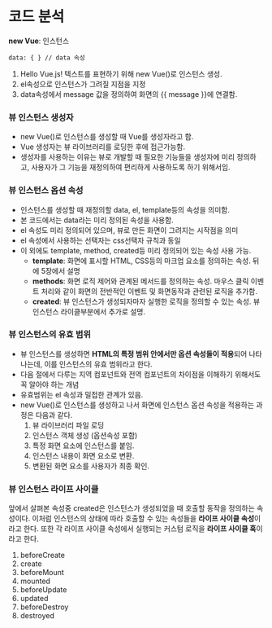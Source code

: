 # 코드 분석
**new Vue**: 인스턴스
```el: '#app' // el 속성
data: { } // data 속성
```
1. Hello Vue.js! 텍스트를 표현하기 위해 new Vue()로 인스턴스 생성.
2. el속성으로 인스턴스가 그려질 지점을 지정
3. data속성에서 message 값을 정의하여 화면의 {{ message }}에 연결함.

### 뷰 인스턴스 생성자
- new Vue()로 인스턴스를 생성할 때 Vue를 생성자라고 함.
- Vue 생성자는 뷰 라이브러리를 로딩한 후에 접근가능함.
- 생성자를 사용하는 이유는 뷰로 개발할 때 필요한 기능들을 생성자에 미리 정의하고, 사용자가 그 기능을 재정의하여 편리하게 사용하도록 하기 위해서임.

### 뷰 인스턴스 옵션 속성
- 인스턴스를 생성할 때 재정의할 data, el, template등의 속성을 의미함.
- 본 코드에서는 data라는 미리 정의된 속성을 사용함.
- el 속성도 미리 정의되어 있으며, 뷰로 만든 화면이 그려지는 시작점을 의미
- el 속성에서 사용하는 선택자는 css선택자 규칙과 동일
- 이 외에도 template, method, created등 미리 정의되어 있는 속성 사용 가능.
    - **template**: 화면에 표시할 HTML, CSS등의 마크업 요소를 정의하는 속성. 뒤에 5장에서 설명
    - **methods**: 화면 로직 제어와 관계된 메서드를 정의하는 속성. 마우스 클릭 이벤트 처리와 같이 화면의 전반적인 이벤트 및 화면동작과 관련된 로직을 추가함.
    - **created**: 뷰 인스턴스가 생성되자마자 실행한 로직을 정의할 수 있는 속성. 뷰 인스턴스 라이클부분에서 추가로 설명.

### 뷰 인스턴스의 유효 범위
- 뷰 인스턴스를 생성하면 **HTML의 특정 범위 안에서만 옵션 속성들이 적용**되어 나타나는데, 이를 인스턴스의 유효 범위라고 한다.
- 다음 절에서 다루는 지역 컴포넌트와 전역 컴포넌트의 차이점을 이해하기 위해서도 꼭 알아야 하는 개념
- 유효범위는 el 속성과 밀접한 관계가 있음.
- new Vue()로 인스턴스를 생성하고 나서 화면에 인스턴스 옵션 속성을 적용하는 과정은 다음과 같다.
    1. 뷰 라이브러리 파일 로딩
    2. 인스턴스 객체 생성 (옵션속성 포함)
    3. 특정 화면 요소에 인스턴스를 붙임.
    4. 인스턴스 내용이 화면 요소로 변환.
    5. 변환된 화면 요소를 사용자가 최종 확인.

### 뷰 인스턴스 라이프 사이클
앞에서 살펴본 속성중 created은 인스턴스가 생성되었을 때 호출할 동작을 정의하는 속성이다. 이처럼 인스턴스의 상태에 따라 호출할 수 있는 속성들을 **라이프 사이클 속성**이라고 한다.
또한 각 라이프 사이클 속성에서 실행되는 커스텀 로직을 **라이프 사이클 훅**이라고 한다.
1. beforeCreate
2. create
3. beforeMount
4. mounted
5. beforeUpdate
6. updated
7. beforeDestroy
8. destroyed
